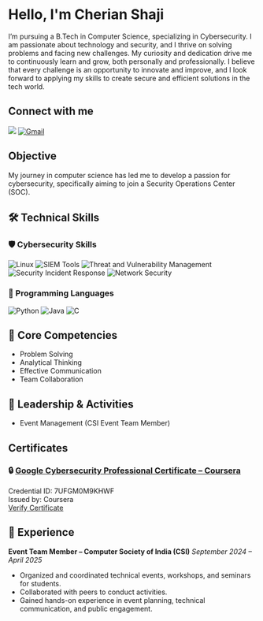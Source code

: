 # Hello, I'm Cherian Shaji
I’m pursuing a B.Tech in Computer Science, specializing in Cybersecurity. I am passionate about technology and security, and I thrive on solving problems and facing new challenges. My curiosity and dedication drive me to continuously learn and grow, both personally and professionally. I believe that every challenge is an opportunity to innovate and improve, and I look forward to applying my skills to create secure and efficient solutions in the tech world.
## Connect with me
<a href="https://linkedin.com/in/cherian-shaji-b64391284"><img src="https://img.shields.io/badge/-LinkedIn-0072b1?&style=for-the-badge&logo=linkedin&logoColor=white" /></a>
[![Gmail](https://img.shields.io/badge/Gmail-D14836?style=for-the-badge&logo=gmail&logoColor=white)](mailto:cherianshaji2004@gmail.com)



## Objective
My journey in computer science has led me to develop a passion for cybersecurity, specifically aiming to join a Security Operations Center (SOC).

## 🛠️ Technical Skills

### 🛡️ Cybersecurity Skills

![Linux](https://img.shields.io/badge/Linux-FCC624?style=for-the-badge&logo=linux&logoColor=black)
![SIEM Tools](https://img.shields.io/badge/SIEM_Tools-0052CC?style=for-the-badge&logo=datadog&logoColor=white)
![Threat and Vulnerability Management](https://img.shields.io/badge/Threat_and_Vulnerability_Management-E34F26?style=for-the-badge&logo=bugcrowd&logoColor=white)
![Security Incident Response](https://img.shields.io/badge/Security_Incident_Response-6A1B9A?style=for-the-badge&logo=hackthebox&logoColor=white)
![Network Security](https://img.shields.io/badge/Network_Security-008080?style=for-the-badge&logo=fortinet&logoColor=white)

### 🧠 Programming Languages

![Python](https://img.shields.io/badge/Python-FFD43B?style=for-the-badge&logo=python&logoColor=blue)
![Java](https://img.shields.io/badge/Java-5382A1?style=for-the-badge&logo=openjdk&logoColor=white)
![C](https://img.shields.io/badge/C-5A9BD4?style=for-the-badge&logo=gnu&logoColor=white)


## 🔑 Core Competencies

- Problem Solving
- Analytical Thinking
- Effective Communication
- Team Collaboration

## 🎯 Leadership & Activities

- Event Management (CSI Event Team Member)




## Certificates

### 🔒 [Google Cybersecurity Professional Certificate – Coursera](https://coursera.org/verify/professional-cert/7UFGM0M9KHWF)

Credential ID: 7UFGM0M9KHWF  
Issued by: Coursera  
[Verify Certificate](https://coursera.org/verify/professional-cert/7UFGM0M9KHWF)


## 💼 Experience

**Event Team Member – Computer Society of India (CSI)**
*September 2024 – April 2025*  
- Organized and coordinated technical events, workshops, and seminars for students.
- Collaborated with peers to conduct activities.
- Gained hands-on experience in event planning, technical communication, and public engagement.

